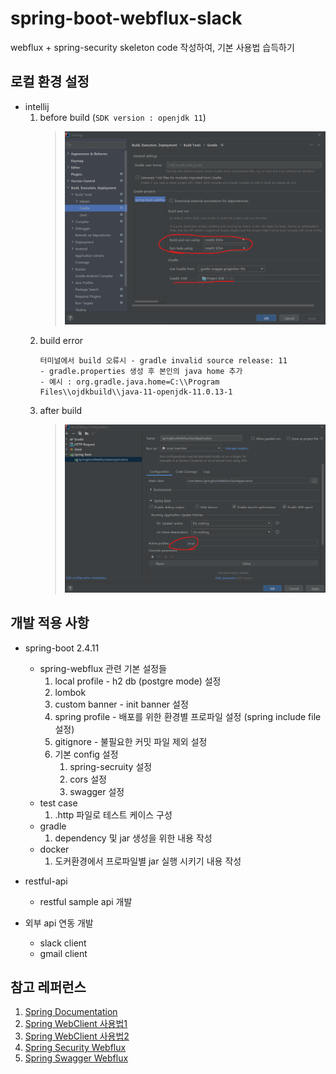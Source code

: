 # spring-boot-webflux-slack
webflux + spring-security skeleton code 작성하여, 기본 사용법 습득하기

## 로컬 환경 설정
* intellij
    1. before build (```SDK version : openjdk 11```)
       > ![.extensions](desc/before-build.png)
    2. build error
       ````
       터미널에서 build 오류시 - gradle invalid source release: 11
       - gradle.properties 생성 후 본인의 java home 추가
       - 예시 : org.gradle.java.home=C:\\Program Files\\ojdkbuild\\java-11-openjdk-11.0.13-1 
       ````
    3. after build
       > ![after-build.PNG](desc/after-build.png)


## 개발 적용 사항
* spring-boot 2.4.11
    * spring-webflux 관련 기본 설정들
        1. local profile - h2 db (postgre mode) 설정
        2. lombok
        3. custom banner - init banner 설정
        4. spring profile - 배포를 위한 환경별 프로파일 설정 (spring include file 설정)
        5. gitignore - 불필요한 커밋 파일 제외 설정
        6. 기본 config 설정
            1. spring-secruity 설정
            2. cors 설정
            3. swagger 설정
    * test case
        1. .http 파일로 테스트 케이스 구성
    * gradle
        1. dependency 및 jar 생성을 위한 내용 작성
    * docker
        1. 도커환경에서 프로파일별 jar 실행 시키기 내용 작성
      
* restful-api
    * restful sample api 개발
* 외부 api 연동 개발
    * slack client
    * gmail client


## 참고 레퍼런스
1. [Spring Documentation](https://docs.spring.io/spring-framework/docs/current/reference/html/web-reactive.html)
2. [Spring WebClient 사용법1](https://umbum.dev/1114)
3. [Spring WebClient 사용법2](https://medium.com/@odysseymoon/spring-webclient-%EC%82%AC%EC%9A%A9%EB%B2%95-5f92d295edc0)
4. [Spring Security Webflux](https://sthwin.tistory.com/24)
5. [Spring Swagger Webflux](https://github.com/pgilad/spring-boot-webflux-swagger-starter)

    